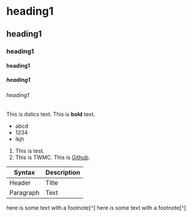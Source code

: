 # heading1
## heading1
### heading1
#### heading1
##### heading1
###### heading1
This is *italics* text.
This is **bold** text.
- abcd
- 1234
- lkjh
1. This is test.
2. This is TWMC.
This is [Github](https://www.markdownguide.org/cheat-sheet/).

| Syntax | Description |
| ----------- | ----------- |
| Header | Title |
| Paragraph | Text |

here is some text with a footnote[^]
here is some text with a footnote[^]
